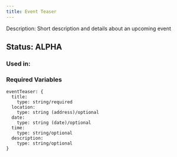 ```yaml
---
title: Event Teaser
---
```

Description: Short description and details about an upcoming event

## Status: ALPHA

### Used in:


### Required Variables
~~~
eventTeaser: {
  title: 
    type: string/required
  location: 
    type: string (address)/optional
  date: 
    type: string (date)/optional
  time: 
    type: string/optional
  description: 
    type: string/optional
}
~~~
